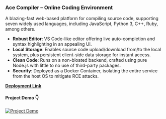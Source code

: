 ### Ace Compiler – Online Coding Environment  

A blazing-fast web-based platform for compiling source code, supporting seven widely used languages, including JavaScript, Python 3, C++, Ruby, among others. 

- **Robust Editor**: VS Code-like editor offering live auto-completion and syntax highlighting in an appealing UI.
- **Local Storage**: Enables source code upload/download from/to the local system, plus persistent client-side data storage for instant access.
- **Clean Code**: Runs on a non-bloated backend, crafted using pure Node.js with little to no use of third-party packages.
- **Security**: Deployed as a Docker Container, isolating the entire service from the host OS to mitigate RCE attacks.

[**Deployment Link**](https://compiler.atanu.dev/)  

#### Project Demo 👇
[![**Project Demo**](https://img.youtube.com/vi/YUN8tyhjh5o/hqdefault.jpg)](https://youtu.be/YUN8tyhjh5o) 
